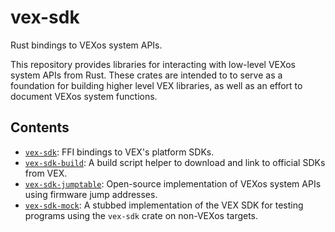 # vex-sdk

Rust bindings to VEXos system APIs.

This repository provides libraries for interacting with low-level VEXos system APIs from Rust. These crates are intended to to serve as a foundation for building higher level VEX libraries, as well as an effort to document VEXos system functions.

## Contents

- [`vex-sdk`]: FFI bindings to VEX's platform SDKs.
- [`vex-sdk-build`]: A build script helper to download and link to official SDKs from VEX.
- [`vex-sdk-jumptable`]: Open-source implementation of VEXos system APIs using firmware jump addresses.
- [`vex-sdk-mock`]: A stubbed implementation of the VEX SDK for testing programs using the `vex-sdk` crate on non-VEXos targets.

[`vex-sdk`]: ./packages/vex-sdk
[`vex-sdk-build`]: ./packages/vex-sdk-build
[`vex-sdk-jumptable`]: ./packages/vex-sdk-jumptable
[`vex-sdk-mock`]: ./packages/vex-sdk-mock
